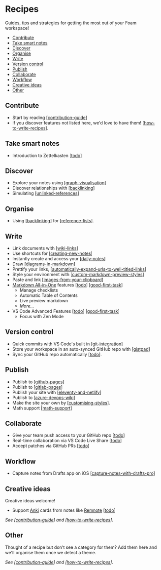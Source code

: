 <!-- omit in toc -->
# Recipes

Guides, tips and strategies for getting the most out of your Foam workspace!

- [Contribute](#contribute)
- [Take smart notes](#take-smart-notes)
- [Discover](#discover)
- [Organise](#organise)
- [Write](#write)
- [Version control](#version-control)
- [Publish](#publish)
- [Collaborate](#collaborate)
- [Workflow](#workflow)
- [Creative ideas](#creative-ideas)
- [Other](#other)

## Contribute

- Start by reading [[contribution-guide]]
- If you discover features not listed here, we'd love to have them! [[how-to-write-recipes]].

## Take smart notes

- Introduction to Zettelkasten [[todo]]

## Discover
- Explore your notes using [[graph-visualisation]]
- Discover relationships with [[backlinking]]
- Simulating [[unlinked-references]]

## Organise
- Using [[backlinking]] for [[reference-lists]].

## Write
- Link documents with [[wiki-links]]
- Use shortcuts for [[creating-new-notes]]
- Instantly create and access your [[daily-notes]]
- Draw [[diagrams-in-markdown]]
- Prettify your links, [[automatically-expand-urls-to-well-titled-links]]
- Style your environment with [[custom-markdown-preview-styles]]
- Paste and link [[images-from-your-clipboard]]
- [Markdown All-in-One](https://marketplace.visualstudio.com/items?itemName=yzhang.markdown-all-in-one) features [[todo]] [[good-first-task]]
  - Manage checklists
  - Automatic Table of Contents
  - Live preview markdown
  - _More..._
- VS Code Advanced Features [[todo]] [[good-first-task]]
  - Focus with Zen Mode

## Version control

- Quick commits with VS Code's built in [[git-integration]]
- Store your workspace in an auto-synced GitHub repo with [[gistpad]]
- Sync your GitHub repo automatically [[todo]].

## Publish

- Publish to [[github-pages]]
- Publish to [[gitlab-pages]]
- Publish your site with [[eleventy-and-netlify]]
- Publish to [[azure-devops-wiki]]
- Make the site your own by [[customising-styles]].
- Math support [[math-support]]

## Collaborate

- Give your team push access to your GitHub repo [[todo]]
- Real-time collaboration via VS Code Live Share [[todo]]
- Accept patches via GitHub PRs [[todo]]

## Workflow

- Capture notes from Drafts app on iOS [[capture-notes-with-drafts-pro]]

## Creative ideas

Creative ideas welcome!

- Support [Anki](https://apps.ankiweb.net/) cards from notes like [Remnote](https://www.remnote.io/) [[todo]]

_See [[contribution-guide]] and [[how-to-write-recipes]]._

## Other

Thought of a recipe but don't see a category for them? Add them here and we'll organise them once we detect a theme.

_See [[contribution-guide]] and [[how-to-write-recipes]]._

[//begin]: # "Autogenerated link references for markdown compatibility"
[contribution-guide]: contribution-guide.md "Contribution Guide"
[how-to-write-recipes]: how-to-write-recipes.md "How to Write Recipes"
[todo]: todo.md "Todo"
[graph-visualisation]: graph-visualisation.md "Graph visualisation"
[backlinking]: backlinking.md "Backlinking"
[unlinked-references]: unlinked-references.md "Unlinked references (stub)"
[reference-lists]: reference-lists.md "Reference Lists"
[wiki-links]: wiki-links.md "Wiki Links"
[creating-new-notes]: creating-new-notes.md "Creating New Notes"
[daily-notes]: daily-notes.md "Daily notes"
[diagrams-in-markdown]: diagrams-in-markdown.md "Diagrams in Markdown"
[automatically-expand-urls-to-well-titled-links]: automatically-expand-urls-to-well-titled-links.md "Automatically Expand URLs to Well-Titled Links"
[custom-markdown-preview-styles]: custom-markdown-preview-styles.md "Custom Markdown Preview Styles"
[images-from-your-clipboard]: images-from-your-clipboard.md "Images from your Clipboard"
[good-first-task]: good-first-task.md "Good First Task"
[git-integration]: git-integration.md "Git integration"
[gistpad]: gistpad.md "GistPad"
[github-pages]: github-pages.md "Github Pages"
[gitlab-pages]: gitlab-pages.md "GitLab Pages"
[eleventy-and-netlify]: eleventy-and-netlify.md "Eleventy and Netlify"
[azure-devops-wiki]: azure-devops-wiki.md "Azure DevOps Wiki"
[customising-styles]: customising-styles.md "Customising Styles"
[math-support]: math-support.md "Math Support"
[capture-notes-with-drafts-pro]: capture-notes-with-drafts-pro.md "Capture Notes With Drafts Pro"
[//end]: # "Autogenerated link references"
